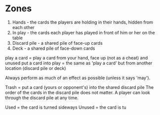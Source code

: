 
Zones
=====
1. Hands - the cards the players are holding in their hands, hidden from each other
2. In play - the cards each player has played in front of him or her on the table
3. Discard pile - a shared pile of face-up cards 
4. Deck - a shared pile of face-down cards


play a card = play a card from your hand, face up (not as a cheat) and unused
put a card into play = the same as 'play a card' but from another location (discard pile or deck)

Always perform as much of an effect as possible (unless it says 'may').

Trash = put a card (yours or opponent's) into the shared discard pile
The order of the cards in the discard pile does not matter.
A player can look through the discard pile at any time.

Used = the card is turned sideways
Unused = the card is tu


